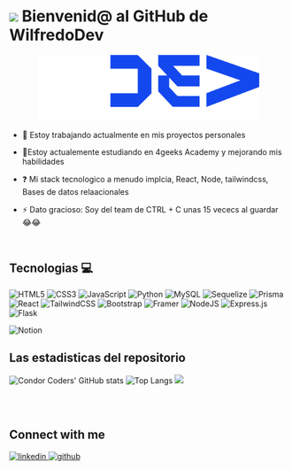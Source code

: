 # <img src="https://media3.giphy.com/media/v1.Y2lkPTc5MGI3NjExM3M4MW5kMW83NG1qczBndDE1OTdsc2lnOWs3cmtlNTlpZWFlN25yNyZlcD12MV9pbnRlcm5hbF9naWZfYnlfaWQmY3Q9Zw/3NyvreZAtNLrNKTrKa/giphy.gif" width="100"/> Bienvenid@ al GitHub de WilfredoDev


<div align="center">
<img src="wdev_logo.png" width="400"/>
</div>
  

- 🔭 Estoy trabajando actualmente en mis proyectos personales  
  

- 🌱Estoy actualemente estudiando en 4geeks Academy y mejorando mis habilidades  
  

- ❓ Mi stack tecnologico a menudo implcia, React, Node, tailwindcss, Bases de datos relaacionales  
  

- ⚡ Dato gracioso: Soy del team de CTRL + C unas 15 vececs al guardar 😂😂  
  

<br/>  

## Tecnologias 💻
![HTML5](https://img.shields.io/badge/html5-%23E34F26.svg?style=for-the-badge&logo=html5&logoColor=white)
![CSS3](https://img.shields.io/badge/css3-%231572B6.svg?style=for-the-badge&logo=css3&logoColor=white)
![JavaScript](https://img.shields.io/badge/javascript-%23323330.svg?style=for-the-badge&logo=javascript&logoColor=%23F7DF1E)
![Python](https://img.shields.io/badge/python-3670A0?style=for-the-badge&logo=python&logoColor=ffdd54)
![MySQL](https://img.shields.io/badge/mysql-%2300f.svg?style=for-the-badge&logo=mysql&logoColor=white)
![Sequelize](https://img.shields.io/badge/Sequelize-52B0E7?style=for-the-badge&logo=Sequelize&logoColor=white)
![Prisma](https://img.shields.io/badge/Prisma-3982CE?style=for-the-badge&logo=Prisma&logoColor=white)
<br/>
![React](https://img.shields.io/badge/react-%2320232a.svg?style=for-the-badge&logo=react&logoColor=%2361DAFB)
![TailwindCSS](https://img.shields.io/badge/tailwindcss-%2338B2AC.svg?style=for-the-badge&logo=tailwind-css&logoColor=white)
![Bootstrap](https://img.shields.io/badge/bootstrap-%238511FA.svg?style=for-the-badge&logo=bootstrap&logoColor=white)
![Framer](https://img.shields.io/badge/Framer-black?style=for-the-badge&logo=framer&logoColor=blue)
![NodeJS](https://img.shields.io/badge/node.js-6DA55F?style=for-the-badge&logo=node.js&logoColor=white)
![Express.js](https://img.shields.io/badge/express.js-%23404d59.svg?style=for-the-badge&logo=express&logoColor=%2361DAFB)
![Flask](https://img.shields.io/badge/flask-%23000.svg?style=for-the-badge&logo=flask&logoColor=white)

![Notion](https://img.shields.io/badge/Notion-%23000000.svg?style=for-the-badge&logo=notion&logoColor=white)

## Las estadisticas del repositorio
![Condor Coders' GitHub stats](https://github-readme-stats.vercel.app/api?username=DevWilfredo&show_icons=true&theme=dark) ![Top Langs](https://github-readme-stats.vercel.app/api/top-langs/?username=DevWilfredo&layout=compact&theme=dark)
![](https://nirzak-streak-stats.vercel.app/?user=DevWilfredo&theme=dark&hide_border=false)<br/>

<br/>

<br/>


## Connect with me  
<div align="left">
<a href="https://linkedin.com/in/wilfredo-pinto-mata" target="_blank">
<img src=https://img.shields.io/badge/linkedin-%231E77B5.svg?&style=for-the-badge&logo=linkedin&logoColor=white alt=linkedin style="margin-bottom: 5px;" />
</a>
<a href="https://github.com/https://github.com/DevWilfredo" target="_blank">
<img src=https://img.shields.io/badge/github-%2324292e.svg?&style=for-the-badge&logo=github&logoColor=white alt=github style="margin-bottom: 5px;" />
</a>  
</div>  
